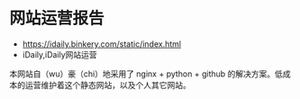 # 网站运营报告
- https://idaily.binkery.com/static/index.html
- iDaily,iDaily网站运营


本网站自（wu）豪（chi）地采用了 nginx + python + github 的解决方案。低成本的运营维护着这个静态网站，以及个人其它网站。
